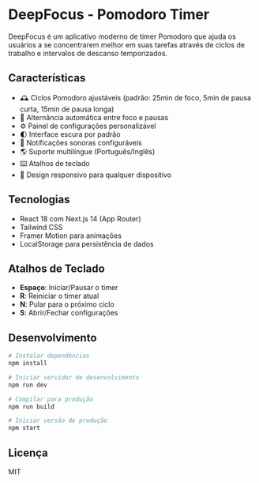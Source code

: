 # DeepFocus - Pomodoro Timer

DeepFocus é um aplicativo moderno de timer Pomodoro que ajuda os usuários a se concentrarem melhor em suas tarefas através de ciclos de trabalho e intervalos de descanso temporizados.

## Características

- 🕰️ Ciclos Pomodoro ajustáveis (padrão: 25min de foco, 5min de pausa curta, 15min de pausa longa)
- 🔄 Alternância automática entre foco e pausas
- ⚙️ Painel de configurações personalizável
- 🌓 Interface escura por padrão
- 🔔 Notificações sonoras configuráveis
- 🌎 Suporte multilíngue (Português/Inglês)
- ⌨️ Atalhos de teclado
- 📱 Design responsivo para qualquer dispositivo

## Tecnologias

- React 18 com Next.js 14 (App Router)
- Tailwind CSS
- Framer Motion para animações
- LocalStorage para persistência de dados

## Atalhos de Teclado

- **Espaço**: Iniciar/Pausar o timer
- **R**: Reiniciar o timer atual
- **N**: Pular para o próximo ciclo
- **S**: Abrir/Fechar configurações

## Desenvolvimento

```bash
# Instalar dependências
npm install

# Iniciar servidor de desenvolvimento
npm run dev

# Compilar para produção
npm run build

# Iniciar versão de produção
npm start
```

## Licença

MIT 